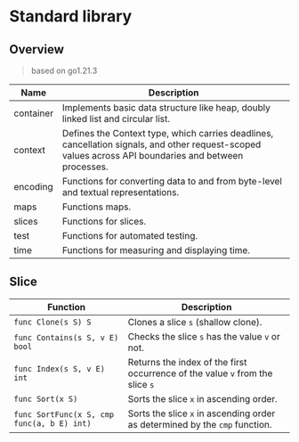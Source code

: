 # Standard library

## Overview
> based on go1.21.3

| Name | Description |
|----|----|
| container | Implements basic data structure like heap, doubly linked list and circular list. |
| context | Defines the Context type, which carries deadlines, cancellation signals, and other request-scoped values across API boundaries and between processes. |
| encoding | Functions for converting data to and from byte-level and textual representations. |
| maps | Functions maps. |
| slices | Functions for slices. |
| test | Functions for automated testing. |
| time | Functions for measuring and displaying time. |

## Slice
| Function | Description |
|----|----|
| `func Clone(s S) S` | Clones a slice `s` (shallow clone). |
| `func Contains(s S, v E) bool` | Checks the slice `s` has the value `v` or not. |
| `func Index(s S, v E) int` | Returns the index of the first occurrence of the value `v` from the slice `s` |
| `func Sort(x S)` | Sorts the slice `x` in ascending order. |
| `func SortFunc(x S, cmp func(a, b E) int)` | Sorts the slice `x` in ascending order as determined by the `cmp` function. |
